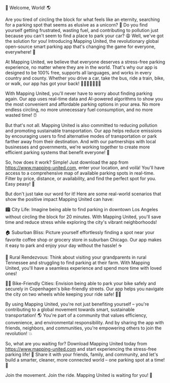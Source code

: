 🎉 Welcome, World! 🌎

Are you tired of circling the block for what feels like an eternity, searching for a parking spot that seems as elusive as a unicorn? 🦄 Do you find yourself getting frustrated, wasting fuel, and contributing to pollution just because you can't seem to find a place to park your car? 😩 Well, we've got the solution for you! Introducing Mapping United, the revolutionary global open-source smart parking app that's changing the game for everyone, everywhere! 🌟

At Mapping United, we believe that everyone deserves a stress-free parking experience, no matter where they are in the world. That's why our app is designed to be 100% free, supports all languages, and works in every country and county. Whether you drive a car, take the bus, ride a train, bike, or walk, our app has got your back! 🚗🚌🚂🚴‍♀️🏃‍♂️

With Mapping United, you'll never have to worry about finding parking again. Our app uses real-time data and AI-powered algorithms to show you the most convenient and affordable parking options in your area. No more endless circling, no more unnecessary fuel consumption, and no more wasted time! ⏰

But that's not all. Mapping United is also committed to reducing pollution and promoting sustainable transportation. Our app helps reduce emissions by encouraging users to find alternative modes of transportation or park farther away from their destination. And with our partnerships with local businesses and governments, we're working together to create more efficient parking systems that benefit everyone! 🌟

So, how does it work? Simple! Just download the app from https://www.mapping-united.com, enter your location, and voilà! You'll have access to a comprehensive map of available parking spots in real-time. Filter by price, distance, or availability, and find the perfect spot for you. Easy peasy! 🎉

But don't just take our word for it! Here are some real-world scenarios that show the positive impact Mapping United can have:

🏙️ City Life: Imagine being able to find parking in downtown Los Angeles without circling the block for 20 minutes. With Mapping United, you'll save time and reduce stress while exploring the city's vibrant neighborhoods!

🏠 Suburban Bliss: Picture yourself effortlessly finding a spot near your favorite coffee shop or grocery store in suburban Chicago. Our app makes it easy to park and enjoy your day without the hassle! ☕️

🌳 Rural Rendezvous: Think about visiting your grandparents in rural Tennessee and struggling to find parking at their farm. With Mapping United, you'll have a seamless experience and spend more time with loved ones!

🏃‍♂️ Bike-Friendly Cities: Envision being able to park your bike safely and securely in Copenhagen's bike-friendly streets. Our app helps you navigate the city on two wheels while keeping your ride safe! 🚴‍♀️

By using Mapping United, you're not just benefiting yourself – you're contributing to a global movement towards smart, sustainable transportation! 🌎 You're part of a community that values efficiency, convenience, and environmental responsibility. And by sharing the app with friends, neighbors, and communities, you're empowering others to join the revolution! 💥

So, what are you waiting for? Download Mapping United today from https://www.mapping-united.com and start experiencing the stress-free parking life! 🎉 Share it with your friends, family, and community, and let's build a smarter, cleaner, more connected world – one parking spot at a time! 🌟

Join the movement. Join the ride. Mapping United is waiting for you! 👋